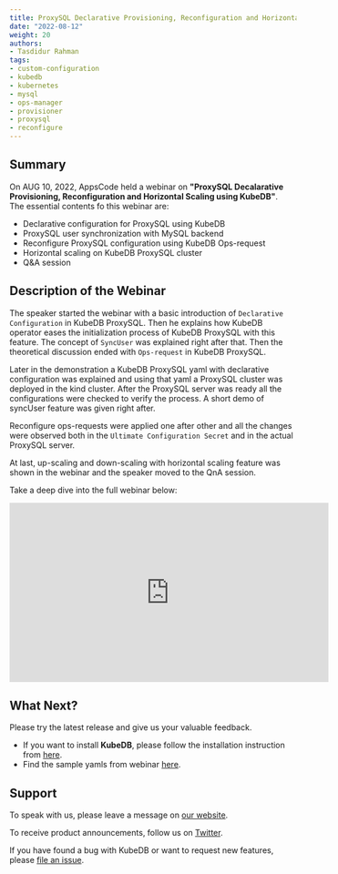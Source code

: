 ```yaml
---
title: ProxySQL Declarative Provisioning, Reconfiguration and Horizontal Scaling using KubeDB
date: "2022-08-12"
weight: 20
authors:
- Tasdidur Rahman
tags:
- custom-configuration
- kubedb
- kubernetes
- mysql
- ops-manager
- provisioner
- proxysql
- reconfigure
---
```


## Summary

On AUG 10, 2022, AppsCode held a webinar on **"ProxySQL Decalarative Provisioning, Reconfiguration and Horizontal Scaling using KubeDB"**. <br>
The essential contents fo this webinar are: <br>
* Declarative configuration for ProxySQL using KubeDB
* ProxySQL user synchronization with MySQL backend
* Reconfigure ProxySQL configuration using KubeDB Ops-request
* Horizontal scaling on KubeDB ProxySQL cluster
* Q&A session


## Description of the Webinar

The speaker started the webinar with a basic introduction of `Declarative Configuration` in KubeDB ProxySQL. Then he explains how KubeDB operator eases the initialization process of KubeDB ProxySQL with this feature. The concept of `SyncUser` was explained right after that. Then the theoretical discussion ended with `Ops-request` in KubeDB ProxySQL.

Later in the demonstration a KubeDB ProxySQL yaml with declarative configuration was explained and using that yaml a ProxySQL cluster was deployed in the kind cluster. After the ProxySQL server was ready all the configurations were checked to verify the process. A short demo of syncUser feature was given right after.

Reconfigure ops-requests were applied one after other and all the changes were observed both in the `Ultimate Configuration Secret` and in the actual ProxySQL server. 

At last, up-scaling and down-scaling with horizontal scaling feature was shown in the webinar and the speaker moved to the QnA session. 

Take a deep dive into the full webinar below:

<iframe width="560" height="315" src="https://www.youtube.com/embed/fT_cQDxfU9o" title="YouTube video player" frameborder="0" allow="accelerometer; autoplay; clipboard-write; encrypted-media; gyroscope; picture-in-picture" allowfullscreen></iframe>

## What Next?

Please try the latest release and give us your valuable feedback.

* If you want to install **KubeDB**, please follow the installation instruction from [here](https://kubedb.com/docs/v2022.08.08/setup/).
* Find the sample yamls from webinar [here](https://github.com/kubedb/project/tree/master/demo/proxysql/webinar-2022.08.10).


## Support

To speak with us, please leave a message on [our website](https://appscode.com/contact/).

To receive product announcements, follow us on [Twitter](https://twitter.com/KubeDB).

If you have found a bug with KubeDB or want to request new features, please [file an issue](https://github.com/kubedb/project/issues/new).
